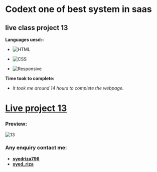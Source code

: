 #  Codext one of best system in saas

## live class project 13

**Languages uesd:-**

- ![HTML](https://img.shields.io/badge/-HTML5-orange)

- ![CSS](https://img.shields.io/badge/-CSS3-green)

- ![Responsive](https://img.shields.io/badge/-Responsive-yellow)

**Time took to complete:**

- *It took me around 14 hours to complete the webpage.*


# [Live project 13](https://tourmaline-starship-69c004.netlify.app/)

 ### Preview:

![13](https://user-images.githubusercontent.com/115790586/208296066-937d4c12-4935-4e4f-a36c-5b0de438d26c.png)

 ### Any enquiry contact me:
 - **[syedriza796](https://www.instagram.com/)**
 - **[syed_riza](https://www.linkedin.com/in/syed-riza-815770246/)**
 




 
